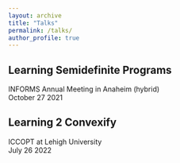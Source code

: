 ```yaml
---
layout: archive
title: "Talks"
permalink: /talks/
author_profile: true
---
```




## Learning Semidefinite Programs
INFORMS Annual Meeting in Anaheim (hybrid)\
October 27 2021

## Learning 2 Convexify
ICCOPT at Lehigh University\
July 26 2022